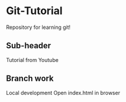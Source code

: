 # Git-Tutorial

Repository for learning git!

## Sub-header

Tutorial from Youtube


## Branch work

Local development
Open index.html in browser

